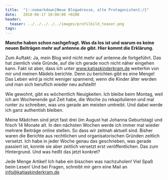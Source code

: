 ```yaml
---
title:  "{::nomarkdown}Neue Blogadresse, alte Protagonisten{:/}"
date:   2018-06-17 10:00:00 +0200
header:
  teaser: ../../../../../images/profilbild_teaser.png
tags:
---
```

**Manche haben schon nachgefragt. Was da los ist und warum es keine neuen Beiträgen mehr auf antenne.de gibt. Hier kommt die Erklärung.**

Zum Auftakt: Ja, mein Blog wird nicht mehr auf antenne.de fortgeführt. Das hat ziemlich viele Gründe, auf die ich gerade noch nicht näher eingehen kann. Fakt ist aber, dass ich unter www.katjaskinderkram.de weiterhin von mir und meinen Mädels berichte. Denn zu berichten gibt es eine Menge! Das Leben wird ja nicht weniger spannend, wenn die Kinder älter werden und man sich beruflich wieder neu aufstellt! 

Wie gewohnt, gibt es wöchentlich Neuigkeiten. Ich bleibe beim Montag, weil ich am Wochenende gut Zeit habe, die Woche zu rekapitulieren und mal runter zu schreiben, was uns gerade am meisten umtreibt. Und dabei werde ich ganz authentish bleiben. 

Meine Mädchen sind jetzt fast drei (im August hat Johanna Geburtstag) und frisch 14 Monate alt. In den nächsten Wochen werde ich immer mal wieder mehrere Beiträge online stellen. So dass wir zeitnah aktuell sind. Bisher waren die Berichte aus rechtlichen und organisatorischen Gründen zeitlich versetzt. Ich habe in jeder Woche genau das geschrieben, was gerade passiert ist, konnte sie aber zeitlich versetzt erst veröffentlichen. Das zum Hintergrund. Und was heißt das jetzt konkret?

Jede Menge Artikel! Ich habe ein bisschen was nachzuholen! Viel Spaß beim Lesen! Und bei Fragen, schreibt mir gern eine Mail an <info@katjaskinderkram.de>

